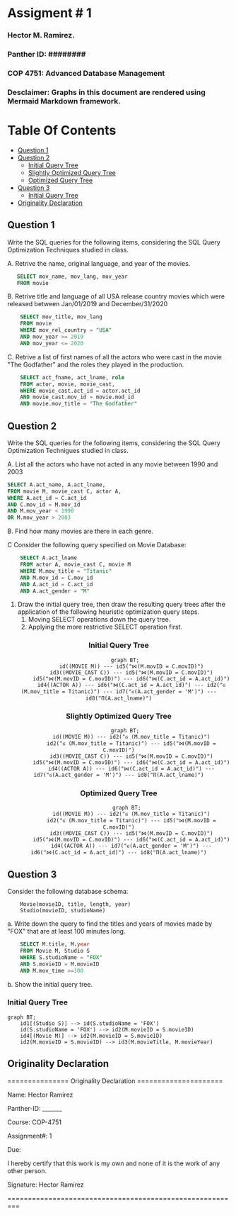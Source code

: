 <h1>Assigment # 1 </h1>

<h3> Hector M. Ramirez. </h3>
<h3> Panther ID: ######## </h3>

<h3>COP 4751: Advanced Database Management</h3>

<h3>Desclaimer: Graphs in this document are rendered using Mermaid Markdown framework. </h3>

<div style="page-break-after: always;"></div>

<h1> Table Of Contents </h1>

- [Question 1](#question-1)
- [Question 2](#question-2)
  - [Initial Query Tree](#initial-query-tree)
  - [Slightly Optimized Query Tree](#slightly-optimized-query-tree)
  - [Optimized Query Tree](#optimized-query-tree)
- [Question 3](#question-3)
  - [Initial Query Tree](#initial-query-tree-1)
- [Originality Declaration](#originality-declaration)


<div style="page-break-after: always;"></div>

## Question 1

Write the SQL queries for the following items, considering the SQL Query Optimization Techniques studied in class.

A. Retrive the name, original language, and year of the movies.

 ```sql
    SELECT mov_name, mov_lang, mov_year 
    FROM movie
```

B. Retrive title and language of all USA release country movies which were released between Jan/01/2019 and December/31/2020

```sql
    SELECT mov_title, mov_lang 
    FROM movie
    WHERE mov_rel_country = "USA" 
    AND mov_year >= 2019 
    AND mov_year <= 2020
```

C. Retrive a list of first names of all the actors who were cast in the movie "The Godfather" and the roles they played in the production.

```sql
    SELECT act_fname, act_lname, role 
    FROM actor, movie, movie_cast, 
    WHERE movie_cast.act_id = actor.act_id 
    AND movie_cast.mov_id = movie.mod_id 
    AND movie.mov_title = "The Godfather"
```

<div style="page-break-after: always;"></div>

## Question 2

Write the SQL queries for the following items, considering the SQL Query Optimization Technigues studied in class.

A. List all the actors who have not acted in any movie between 1990 and 2003

```sql
SELECT A.act_name, A.act_lname, 
FROM movie M, movie_cast C, actor A,
WHERE A.act_id = C.act_id 
AND C.mov_id = M.mov_id
AND M.mov_year < 1990
OR M.mov_year > 2003

```

B. Find how many movies are there in each genre.

C Consider the following query specified on Movie Database:

```sql
    SELECT A.act_lname
    FROM actor A, movie_cast C, movie M 
    WHERE M.mov_title = "Titanic" 
    AND M.mov_id = C.mov_id
    AND A.act_id = C.act_id 
    AND A.act_gender = "M"
```

1. Draw the initial query tree, then draw the resulting query trees after the application of the following heuristic optimization query steps.
   1. Moving SELECT operations down the query tree.
   2. Applying the more restrictive SELECT operation first.

<div style="page-break-after: always;"></div>

<center>

### Initial Query Tree

```mermaid
    graph BT;
        id((MOVIE M)) --- id5("⋈(M.movID = C.movID)")
        id3((MOVIE_CAST C)) --- id5("⋈(M.movID = C.movID)")
        id5("⋈(M.movID = C.movID)") --- id6("⋈(C.act_id = A.act_id)")
        id4((ACTOR A)) --- id6("⋈(C.act_id = A.act_id)") --- id2("ϭ (M.mov_title = Titanic)") --- id7("ϭ(A.act_gender = 'M')") --- id8("Π(A.act_lname)")
```

</center>
<div style="page-break-after: always;"></div>

<center>

### Slightly Optimized Query Tree

```mermaid
    graph BT;
        id((MOVIE M)) --- id2("ϭ (M.mov_title = Titanic)")
        id2("ϭ (M.mov_title = Titanic)") --- id5("⋈(M.movID = C.movID)")
        id3((MOVIE_CAST C)) --- id5("⋈(M.movID = C.movID)")
        id5("⋈(M.movID = C.movID)") --- id6("⋈(C.act_id = A.act_id)")
        id4((ACTOR A)) --- id6("⋈(C.act_id = A.act_id)") --- id7("ϭ(A.act_gender = 'M')") --- id8("Π(A.act_lname)")
```

</center>
<div style="page-break-after: always;"></div>

<center>

### Optimized Query Tree

```mermaid
     graph BT;
        id((MOVIE M)) --- id2("ϭ (M.mov_title = Titanic)")
        id2("ϭ (M.mov_title = Titanic)") --- id5("⋈(M.movID = C.movID)")
        id3((MOVIE_CAST C)) --- id5("⋈(M.movID = C.movID)")
        id5("⋈(M.movID = C.movID)") --- id6("⋈(C.act_id = A.act_id)")
        id4((ACTOR A)) --- id7("ϭ(A.act_gender = 'M')") --- id6("⋈(C.act_id = A.act_id)") --- id8("Π(A.act_lname)")

```

</center>
<div style="page-break-after: always;"></div>

## Question 3

Consider the following database schema:

```schema
    Movie(movieID, title, length, year)
    Studio(movieID, studioName)
```

a. Write down the query to find the titles and years of movies made by "FOX" that are at least 100 minutes long.

```sql
    SELECT M.title, M.year 
    FROM Movie M, Studio S
    WHERE S.studioName = "FOX"
    AND S.movieID = M.movieID
    AND M.mov_time >=100
```

b. Show the initial query tree.

### Initial Query Tree

```mermaid
graph BT;
    id1[(Studio S)] --> id(S.studioName = 'FOX')
    id(S.studioName = 'FOX') --> id2(M.movieID = S.movieID)
    id4[(Movie M)] --> id2(M.movieID = S.movieID)
    id2(M.movieID = S.movieID) --> id3(M.movieTitle, M.movieYear)
```

<div style="page-break-after: always;"></div>

## Originality Declaration

=============== Originality Declaration =====================

Name: Hector Ramirez

Panther-ID: _______

Course: COP-4751

Assignment#: 1

Due:

I hereby certify that this work is my own and none of it is the work of any other person.

Signature: Hector Ramirez

=========================================================
